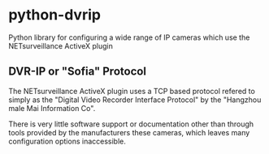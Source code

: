 # python-dvrip
Python library for configuring a wide range of IP cameras which use the NETsurveillance ActiveX plugin

## DVR-IP or "Sofia" Protocol
The NETsurveillance ActiveX plugin uses a TCP based protocol refered to simply as the "Digital Video Recorder Interface Protocol" by the "Hangzhou male Mai Information Co".

There is very little software support or documentation other than through tools provided by the manufacturers these cameras, which leaves many configuration options inaccessible.
